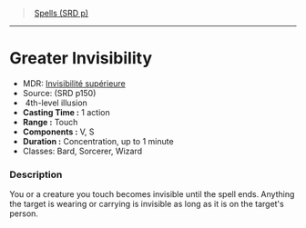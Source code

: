 ﻿---
!SpellVO
Level: 4
Type: illusion
CastingTime: 1 action
Range: Touch
Components: V, S
Duration: Concentration, up to 1 minute
Classes: Bard, Sorcerer, Wizard
Id: spells_vo.md#greater-invisibility
ParentLink: spells_vo.md#spells-srd-p
Name: Greater Invisibility
ParentName: Spells (SRD p)
NameLevel: 1
AltName: '[Invisibilité supérieure](hd_spells_invisibilite_superieure.md)'
Source: (SRD p150)
Attributes: {}
---
> [Spells (SRD p)](srd_spells.md)

---

# Greater Invisibility

- MDR: [Invisibilité supérieure](hd_spells_invisibilite_superieure.md)
- Source: (SRD p150)
-  4th-level illusion
- **Casting Time :** 1 action
- **Range :** Touch
- **Components :** V, S
- **Duration :** Concentration, up to 1 minute
- Classes: Bard, Sorcerer, Wizard

### Description

You or a creature you touch becomes invisible until the spell ends. Anything the target is wearing or carrying is invisible as long as it is on the target's person.

